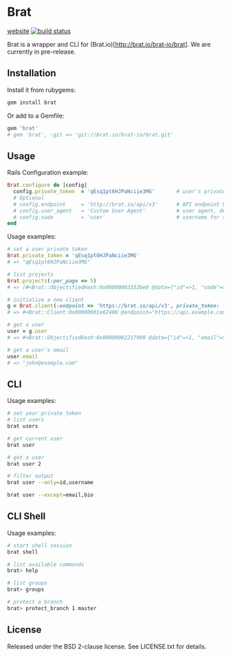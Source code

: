 # Brat

[website](http://brat.io/brat-io/brat)
[![build status](http://ci.brat.io/projects/7/status.png?ref=master)](http://ci.brat.io/projects/7?ref=master)

Brat is a wrapper and CLI for (Brat.io)[http://brat.io/brat-io/brat]. We are currently in pre-release.

## Installation

Install it from rubygems:

```sh
gem install brat
```

Or add to a Gemfile:

```ruby
gem 'brat'
# gem 'brat', :git => 'git://brat.io/brat-io/brat.git'
```

## Usage

Rails Configuration example:

```ruby
Brat.configure do |config|
  config.private_token  = 'qEsq1pt6HJPaNciie3MG'       # user's private token, default: ENV['BRAT_API_PRIVATE_TOKEN']
  # Optional
  # config.endpoint     = 'http://brat.io/api/v3'      # API endpoint URL, default: 'http://brat.io/api/v3'
  # config.user_agent   = 'Custom User Agent'          # user agent, default: 'Brat Ruby Gem [version]'
  # config.sudo         = 'user'                       # username for sudo mode, default: nil
end
```

Usage examples:

```ruby
# set a user private token
Brat.private_token = 'qEsq1pt6HJPaNciie3MG'
# => "qEsq1pt6HJPaNciie3MG"

# list projects
Brat.projects(:per_page => 5)
# => [#<Brat::ObjectifiedHash:0x000000023326e0 @data={"id"=>1, "code"=>"brute", "name"=>"Brute", "description"=>nil, "path"=>"brute", "default_branch"=>nil, "owner"=>#<Brat::ObjectifiedHash:0x00000002331600 @data={"id"=>1, "email"=>"john@example.com", "name"=>"John Smith", "blocked"=>false, "created_at"=>"2012-09-17T09:41:56Z"}>, "private"=>true, "issues_enabled"=>true, "merge_requests_enabled"=>true, "wall_enabled"=>true, "wiki_enabled"=>true, "created_at"=>"2012-09-17T09:41:56Z"}>, #<Brat::ObjectifiedHash:0x000000023450d8 @data={"id"=>2, "code"=>"mozart", "name"=>"Mozart", "description"=>nil, "path"=>"mozart", "default_branch"=>nil, "owner"=>#<Brat::ObjectifiedHash:0x00000002344ca0 @data={"id"=>1, "email"=>"john@example.com", "name"=>"John Smith", "blocked"=>false, "created_at"=>"2012-09-17T09:41:56Z"}>, "private"=>true, "issues_enabled"=>true, "merge_requests_enabled"=>true, "wall_enabled"=>true, "wiki_enabled"=>true, "created_at"=>"2012-09-17T09:41:57Z"}>, #<Brat::ObjectifiedHash:0x00000002344958 @data={"id"=>3, "code"=>"brat", "name"=>"Brat", "description"=>nil, "path"=>"brat", "default_branch"=>nil, "owner"=>#<Brat::ObjectifiedHash:0x000000023447a0 @data={"id"=>1, "email"=>"john@example.com", "name"=>"John Smith", "blocked"=>false, "created_at"=>"2012-09-17T09:41:56Z"}>, "private"=>true, "issues_enabled"=>true, "merge_requests_enabled"=>true, "wall_enabled"=>true, "wiki_enabled"=>true, "created_at"=>"2012-09-17T09:41:58Z"}>]

# initialize a new client
g = Brat.client(:endpoint => 'https://brat.io/api/v3', private_token: 'qEsq1pt6HJPaNciie3MG')
# => #<Brat::Client:0x00000001e62408 @endpoint="https://api.example.com", @private_token="qEsq1pt6HJPaNciie3MG", @user_agent="Brat Ruby Gem 0.1.0">

# get a user
user = g.user
# => #<Brat::ObjectifiedHash:0x00000002217990 @data={"id"=>1, "email"=>"john@example.com", "name"=>"John Smith", "bio"=>nil, "skype"=>"", "linkedin"=>"", "twitter"=>"john", "dark_scheme"=>false, "theme_id"=>1, "blocked"=>false, "created_at"=>"2012-09-17T09:41:56Z"}>

# get a user's email
user.email
# => "john@example.com"

```

## CLI

Usage examples:

```sh
# set your private_token
# list users
brat users

# get current user
brat user

# get a user
brat user 2

# filter output
brat user --only=id,username

brat user --except=email,bio
```

## CLI Shell

Usage examples:

```sh
# start shell session
brat shell

# list available commands
brat> help

# list groups
brat> groups

# protect a branch
brat> protect_branch 1 master
```

## License

Released under the BSD 2-clause license. See LICENSE.txt for details.

